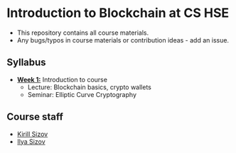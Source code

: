 # Introduction to Blockchain at CS HSE

- This repository contains all course materials.
- Any bugs/typos in course materials or contribution ideas - add an issue.

## Syllabus

- [**Week 1:**](https://github.com/sizovk/blockchain-hse/tree/main/week-1) Introduction to course
    - Lecture: Blockchain basics, crypto wallets
    - Seminar: Elliptic Curve Cryptography


## Course staff

- [Kirill Sizov](https://t.me/kirillsizov)
- [Ilya Sizov](https://t.me/sizovjr)